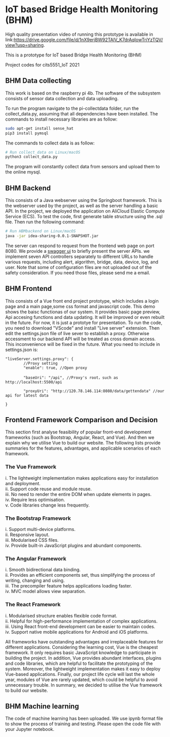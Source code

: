 # IoT based Bridge Health Monitoring (BHM)

High quality presentation video of running this prototype is available in link:https://drive.google.com/file/d/1nX9erjBW92TAlV_K7drAqIowTriYzTQV/view?usp=sharing.

This is a prototype for IoT based Bridge Health Monitoring (BHM)

Project codes for cits5551_IoT 2021

## BHM Data collecting
This work is based on the raspberry pi 4b. The software of the subsystem consists of sensor data collection and data uploading.

To run the program navigate to the pi-collectdata folder, run the collect_data.py, assuming that all dependencies have been installed. The commands to install necessary libraries are as follow:

```bash
sudo apt-get install sense_hat
pip3 install pymsql
```
The commands to collect data is as follow:
```bash
# Run collect_data on Linux/macOS
python3 collect_data.py
```
The program will constantly collect data from sensors and upload them to the online mysql.

## BHM Backend
This consists of a Java webserver using the Springboot  framework. This is the webserver used by the project, as well as the server handling a basic API. In the project, we deployed the application on AliCloud Elastic Compute Service (ECS).
To test the code, first generate table structure using the .sql file. Then run the following command:
```bash
# Run HBMbackend on Linux/macOS
java -jar idea-sharing-0.0.1-SNAPSHOT.jar
```
The server can respond to request from the frontend web page on port 8080. We provide a [swagger ui](http://120.78.146.114:8080/swagger-ui.html#) to briefly present the server APIs.  we implement seven API controllers separately to different URLs to handle various requests, including alert, algorithm, bridge, data, device, log, and user. Note that some of configuration files are not uploaded out of the safety consideration. If you need those files, please send me a email.

## BHM Frontend
This consists of a Vue front end project prototype, which includes a login page and a main page,some css format and javascript code. This demo shows the baisc functionas of our system. It provides basic page preview, Api accesing functions and data updating. It will be improved or even rebuilt in the future. For now, it is just a prototye for presentation.
To run the code, you need to download "VScode" and install "Live server" extension. Then edit the settings.json file of live sever to establish a proxy. Otherwise accessment to our backend API will be treated as cross domain access. This inconvenience will be fixed in the future.
What you need to include in settings.json is:

```
"liveServer.settings.proxy": {  
        //Proxy setting
        "enable": true, //Open proxy

        "baseUri": "/api", //Proxy's root，such as http://localhost:5500/api

        "proxyUri": "http://120.78.146.114:8080/data/gettendata" //our api for latest data

}
```
## Frontend Framework Comparison and Decision
This section first analyse feasibility of popular front-end development frameworks (such as Bootstrap, Angular, React, and Vue). And then we explain why we utilise Vue to build our website. The following lists provide summaries for the features, advantages, and applicable scenarios of each framework.

### The Vue Framework
i.   The lightweight implementation makes applications easy for installation and deployment.  
ii.  Support code reuse and module reuse.  
iii. No need to render the entire DOM when update elements in pages.  
iv.  Require less optimisation.  
v.   Code libraries change less frequently.  

### The Bootstrap Framework
i.   Support multi-device platforms.  
ii.  Responsive layout.  
iii. Modularised CSS files.  
iv.  Provide built-in JavaScript plugins and abundant components.  

### The Angular Framework
i.   Smooth bidirectional data binding.  
ii.  Provides an efficient components set, thus simplifying the process of writing, changing and using.  
iii. The precompiler feature helps applications loading faster.  
iv.  MVC model allows view separation.  

### The React Framework
i.   Modularised structure enables flexible code format.  
ii.  Helpful for high-performance implementation of complex applications.  
iii. Using React front-end development can be easier to maintain codes.  
iv.  Support native mobile applications for Android and iOS platforms.  

All frameworks have outstanding advantages and irreplaceable features for different applications. Considering the learning cost, Vue is the cheapest framework. It only requires basic JavaScript knowledge to participate in building the project. In addition, Vue provides abundant interfaces, plugins and code libraries, which are helpful to facilitate the prototyping of the system. Moreover, the lightweight implementation makes it easy to deploy Vue-based applications. Finally, our project life cycle will last the whole year, modules of Vue are rarely updated, which could be helpful to avoid unnecessary trouble. In summary, we decided to utilise the Vue framework to build our website.

## BHM Machine learning
The code of machine learning has been uploaded. We use ipynb format file to show the process of training and testing. Please open the code file with your Jupyter notebook.
